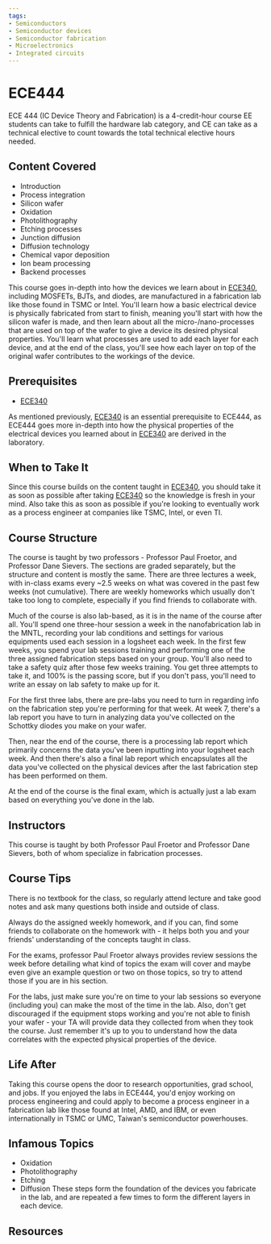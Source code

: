 ```yaml
---
tags:
- Semiconductors
- Semiconductor devices
- Semiconductor fabrication
- Microelectronics
- Integrated circuits
---
```

# ECE444

ECE 444 (IC Device Theory and Fabrication) is a 4-credit-hour course EE students can take to fulfill the hardware lab category, and CE can take as a technical elective to count towards the total technical elective hours needed.

## Content Covered

- Introduction
- Process integration
- Silicon wafer
- Oxidation
- Photolithography
- Etching processes
- Junction diffusion
- Diffusion technology
- Chemical vapor deposition
- Ion beam processing
- Backend processes

This course goes in-depth into how the devices we learn about in [ECE340](ECE340.md), including MOSFETs, BJTs, and diodes, are manufactured in a fabrication lab like those found in TSMC or Intel. You'll learn how a basic electrical device is physically fabricated from start to finish, meaning you'll start with how the silicon wafer is made, and then learn about all the micro-/nano-processes that are used on top of the wafer to give a device its desired physical properties. You'll learn what processes are used to add each layer for each device, and at the end of the class, you'll see how each layer on top of the original wafer contributes to the workings of the device.

## Prerequisites

- [ECE340](ECE340.md)

As mentioned previously, [ECE340](ECE340.md) is an essential prerequisite to ECE444, as ECE444 goes more in-depth into how the physical properties of the electrical devices you learned about in [ECE340](ECE340.md) are derived in the laboratory.

## When to Take It

Since this course builds on the content taught in [ECE340](ECE340.md), you should take it as soon as possible after taking [ECE340](ECE340.md) so the knowledge is fresh in your mind. Also take this as soon as possible if you're looking to eventually work as a process engineer at companies like TSMC, Intel, or even TI.

## Course Structure

The course is taught by two professors - Professor Paul Froetor, and Professor Dane Sievers. The sections are graded separately, but the structure and content is mostly the same. There are three lectures a week, with in-class exams every ~2.5 weeks on what was covered in the past few weeks (not cumulative). There are weekly homeworks which usually don't take too long to complete, especially if you find friends to collaborate with.

Much of the course is also lab-based, as it is in the name of the course after all. You'll spend one three-hour session a week in the nanofabrication lab in the MNTL, recording your lab conditions and settings for various equipments used each session in a logsheet each week. In the first few weeks, you spend your lab sessions training and performing one of the three assigned fabrication steps based on your group. You'll also need to take a safety quiz after those few weeks training. You get three attempts to take it, and 100% is the passing score, but if you don't pass, you'll need to write an essay on lab safety to make up for it.

For the first three labs, there are pre-labs you need to turn in regarding info on the fabrication step you're performing for that week. At week 7, there's a lab report you have to turn in analyzing data you've collected on the Schottky diodes you make on your wafer.

Then, near the end of the course, there is a processing lab report which primarily concerns the data you've been inputting into your logsheet each week. And then there's also a final lab report which encapsulates all the data you've collected on the physical devices after the last fabrication step has been performed on them.

At the end of the course is the final exam, which is actually just a lab exam based on everything you've done in the lab.

## Instructors

This course is taught by both Professor Paul Froetor and Professor Dane Sievers, both of whom specialize in fabrication processes.

## Course Tips

There is no textbook for the class, so regularly attend lecture and take good notes and ask many questions both inside and outside of class.

Always do the assigned weekly homework, and if you can, find some friends to collaborate on the homework with - it helps both you and your friends' understanding of the concepts taught in class.

For the exams, professor Paul Froetor always provides review sessions the week before detailing what kind of topics the exam will cover and maybe even give an example question or two on those topics, so try to attend those if you are in his section.

For the labs, just make sure you're on time to your lab sessions so everyone (including you) can make the most of the time in the lab. Also, don't get discouraged if the equipment stops working and you're not able to finish your wafer - your TA will provide data they collected from when they took the course. Just remember it's up to you to understand how the data correlates with the expected physical properties of the device.

## Life After

Taking this course opens the door to research opportunities, grad school, and jobs. If you enjoyed the labs in ECE444, you'd enjoy working on process engineering and could apply to become a process engineer in a fabrication lab like those found at Intel, AMD, and IBM, or even internationally in TSMC or UMC, Taiwan's semiconductor powerhouses.

## Infamous Topics

- Oxidation
- Photolithography
- Etching
- Diffusion
These steps form the foundation of the devices you fabricate in the lab, and are repeated a few times to form the different layers in each device.

## Resources